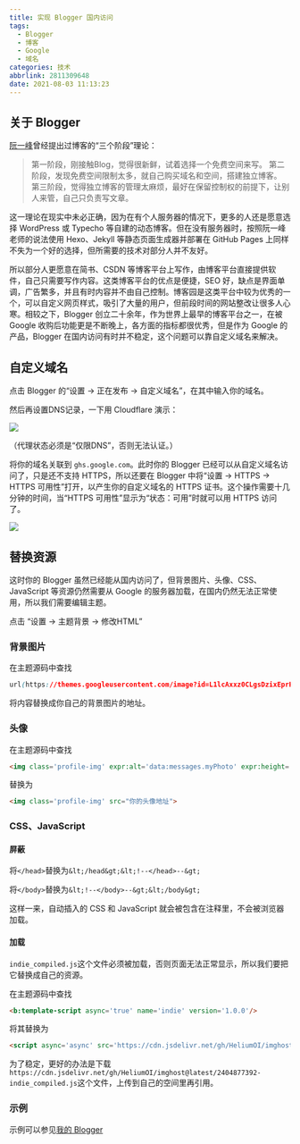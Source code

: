 ```yaml
---
title: 实现 Blogger 国内访问
tags:
  - Blogger
  - 博客
  - Google
  - 域名
categories: 技术
abbrlink: 2811309648
date: 2021-08-03 11:13:23
---
```


## 关于 Blogger

[阮一峰](https://www.ruanyifeng.com/blog/)曾经提出过博客的“三个阶段”理论：

> 第一阶段，刚接触Blog，觉得很新鲜，试着选择一个免费空间来写。
> 第二阶段，发现免费空间限制太多，就自己购买域名和空间，搭建独立博客。
> 第三阶段，觉得独立博客的管理太麻烦，最好在保留控制权的前提下，让别人来管，自己只负责写文章。

这一理论在现实中未必正确，因为在有个人服务器的情况下，更多的人还是愿意选择 WordPress 或 Typecho 等自建的动态博客。但在没有服务器时，按照阮一峰老师的说法使用 Hexo、Jekyll 等静态页面生成器并部署在 GitHub Pages 上同样不失为一个好的选择，但所需要的技术对部分人并不友好。

所以部分人更愿意在简书、CSDN 等博客平台上写作，由博客平台直接提供软件，自己只需要写作内容。这类博客平台的优点是便捷，SEO 好，缺点是界面单调，广告繁多，并且有时内容并不由自己控制。博客园是这类平台中较为优秀的一个，可以自定义网页样式，吸引了大量的用户，但前段时间的网站整改让很多人心寒。相较之下，Blogger 创立二十余年，作为世界上最早的博客平台之一，在被 Google 收购后功能更是不断晚上，各方面的指标都很优秀，但是作为 Google 的产品，Blogger 在国内访问有时并不稳定，这个问题可以靠自定义域名来解决。

## 自定义域名

点击 Blogger 的“设置 -> 正在发布 -> 自定义域名”，在其中输入你的域名。

然后再设置DNS记录，一下用 Cloudflare 演示：

![](https://cdn.jsdelivr.net/gh/HeliumOI/imghost@latest/blogger1.png)

（代理状态必须是“仅限DNS”，否则无法认证。）

将你的域名关联到 `ghs.google.com`。此时你的 Blogger 已经可以从自定义域名访问了，只是还不支持 HTTPS，所以还要在 Blogger 中将“设置 -> HTTPS -> HTTPS 可用性”打开，以产生你的自定义域名的 HTTPS 证书。这个操作需要十几分钟的时间，当“HTTPS 可用性”显示为“状态：可用”时就可以用 HTTPS 访问了。

![](https://cdn.jsdelivr.net/gh/HeliumOI/imghost@latest/blogger2.png)

## 替换资源

这时你的 Blogger 虽然已经能从国内访问了，但背景图片、头像、CSS、JavaScript 等资源仍然需要从 Google 的服务器加载，在国内仍然无法正常使用，所以我们需要编辑主题。

点击 “设置 -> 主题背景 -> 修改HTML”

### 背景图片

在主题源码中查找

```css
url(https://themes.googleusercontent.com/image?id=L1lcAxxz0CLgsDzixEprHJ2F38TyEjCyE3RSAjynQDks0lT1BDc1OxXKaTEdLc89HPvdB11X9FDw)
```

将内容替换成你自己的背景图片的地址。

### 头像

在主题源码中查找

```html
<img class='profile-img' expr:alt='data:messages.myPhoto' expr:height='data:authorPhoto.height' expr:src='data:authorPhoto.image' expr:width='data:authorPhoto.width'/>
```

替换为

```html
<img class='profile-img' src="你的头像地址">
```

### CSS、JavaScript

#### 屏蔽

将`</head>`替换为`&lt;/head&gt;&lt;!--</head>--&gt;`

将`</body>`替换为`&lt;!--</body>--&gt;&lt;/body&gt;`

这样一来，自动插入的 CSS 和 JavaScript 就会被包含在注释里，不会被浏览器加载。

#### 加载

`indie_compiled.js`这个文件必须被加载，否则页面无法正常显示，所以我们要把它替换成自己的资源。

在主题源码中查找

```html
<b:template-script async='true' name='indie' version='1.0.0'/>
```

将其替换为

```html
<script async='async' src='https://cdn.jsdelivr.net/gh/HeliumOI/imghost@latest/2404877392-indie_compiled.js'></script>
```

为了稳定，更好的办法是下载`https://cdn.jsdelivr.net/gh/HeliumOI/imghost@latest/2404877392-indie_compiled.js`这个文件，上传到自己的空间里再引用。

### 示例

示例可以参见[我的 Blogger](https://blog.sophonci117.me/)